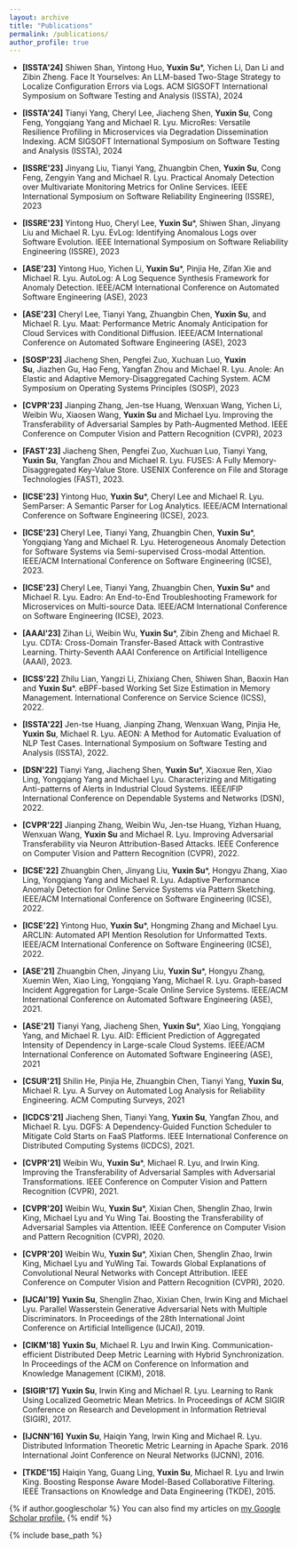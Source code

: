 ```yaml
---
layout: archive
title: "Publications"
permalink: /publications/
author_profile: true
---
```

- **[ISSTA'24]** Shiwen Shan, Yintong Huo, **Yuxin Su***, Yichen Li, Dan Li and Zibin Zheng. Face It Yourselves: An LLM-based Two-Stage Strategy to Localize Configuration Errors via Logs. ACM SIGSOFT International Symposium on Software Testing and Analysis (ISSTA), 2024

- **[ISSTA'24]** Tianyi Yang, Cheryl Lee, Jiacheng Shen, **Yuxin Su**, Cong Feng, Yongqiang Yang and Michael R. Lyu. MicroRes: Versatile Resilience Profiling in Microservices via Degradation Dissemination Indexing. ACM SIGSOFT International Symposium on Software Testing and Analysis (ISSTA), 2024
  
- **[ISSRE'23]** Jinyang Liu, Tianyi Yang, Zhuangbin Chen, **Yuxin Su**, Cong Feng, Zengyin Yang and Michael R. Lyu. Practical Anomaly Detection over Multivariate Monitoring Metrics for Online Services. IEEE International Symposium on Software Reliability Engineering (ISSRE), 2023

- **[ISSRE'23]** Yintong Huo, Cheryl Lee, **Yuxin Su***, Shiwen Shan, Jinyang Liu and Michael R. Lyu. EvLog: Identifying Anomalous Logs over Software Evolution. IEEE International Symposium on Software Reliability Engineering (ISSRE), 2023

- **[ASE'23]** Yintong Huo, Yichen Li, **Yuxin Su***, Pinjia He, Zifan Xie and Michael R. Lyu. AutoLog: A Log Sequence Synthesis Framework for Anomaly Detection. IEEE/ACM International Conference on Automated Software Engineering (ASE), 2023

- **[ASE'23]** Cheryl Lee, Tianyi Yang, Zhuangbin Chen, **Yuxin Su**, and Michael R. Lyu. Maat: Performance Metric Anomaly Anticipation for Cloud Services with Conditional Diffusion. IEEE/ACM International Conference on Automated Software Engineering (ASE), 2023

- **[SOSP'23]** Jiacheng Shen, Pengfei Zuo, Xuchuan Luo, **Yuxin Su**, Jiazhen Gu, Hao Feng, Yangfan Zhou and Michael R. Lyu. Anole: An Elastic and Adaptive Memory-Disaggregated Caching System. ACM Symposium on Operating Systems Principles (SOSP), 2023

- **[CVPR'23]** Jianping Zhang, Jen-tse Huang, Wenxuan Wang, Yichen Li, Weibin Wu, Xiaosen Wang, **Yuxin Su** and Michael Lyu. Improving the Transferability of Adversarial Samples by Path-Augmented Method. IEEE Conference on Computer Vision and Pattern Recognition (CVPR), 2023

- **[FAST'23]** Jiacheng Shen, Pengfei Zuo, Xuchuan Luo, Tianyi Yang, **Yuxin Su**, Yangfan Zhou and Michael R. Lyu. FUSES: A Fully Memory-Disaggregated Key-Value Store. USENIX Conference on File and Storage Technologies (FAST), 2023.

- **[ICSE'23]** Yintong Huo, **Yuxin Su***, Cheryl Lee and Michael R. Lyu. SemParser: A Semantic Parser for Log Analytics. IEEE/ACM International Conference on Software Engineering (ICSE), 2023.

- **[ICSE'23]** Cheryl Lee, Tianyi Yang, Zhuangbin Chen, **Yuxin Su***, Yongqiang Yang and Michael R. Lyu. Heterogeneous Anomaly Detection for Software Systems via Semi-supervised Cross-modal Attention. IEEE/ACM International Conference on Software Engineering (ICSE), 2023.

- **[ICSE'23]** Cheryl Lee, Tianyi Yang, Zhuangbin Chen, **Yuxin Su*** and Michael R. Lyu.  Eadro: An End-to-End Troubleshooting Framework for Microservices on Multi-source Data. IEEE/ACM International Conference on Software Engineering (ICSE), 2023.

- **[AAAI'23]** Zihan Li, Weibin Wu, **Yuxin Su***, Zibin Zheng and Michael R. Lyu.  CDTA: Cross-Domain Transfer-Based Attack with Contrastive Learning. Thirty-Seventh AAAI Conference on Artificial Intelligence (AAAI), 2023. 

- **[ICSS'22]** Zhilu Lian, Yangzi Li, Zhixiang Chen, Shiwen Shan, Baoxin Han and **Yuxin Su***.  eBPF-based Working Set Size Estimation in Memory Management. International Conference on Service Science (ICSS), 2022. 

- **[ISSTA'22]** Jen-tse Huang, Jianping Zhang, Wenxuan Wang, Pinjia He, **Yuxin Su**, Michael R. Lyu. AEON: A Method for Automatic Evaluation of NLP Test Cases. International Symposium on Software Testing and Analysis (ISSTA), 2022. 

- **[DSN'22]** Tianyi Yang, Jiacheng Shen, **Yuxin Su***, Xiaoxue Ren, Xiao Ling, Yongqiang Yang and Michael Lyu. Characterizing and Mitigating Anti-patterns of Alerts in Industrial Cloud Systems. IEEE/IFIP International Conference on Dependable Systems and Networks (DSN), 2022. 

- **[CVPR'22]** Jianping Zhang, Weibin Wu, Jen-tse Huang, Yizhan Huang, Wenxuan Wang, **Yuxin Su** and Michael R. Lyu. Improving Adversarial Transferability via Neuron Attribution-Based Attacks. IEEE Conference on Computer Vision and Pattern Recognition (CVPR), 2022. 

- **[ICSE'22]** Zhuangbin Chen, Jinyang Liu, **Yuxin Su***, Hongyu Zhang, Xiao Ling, Yongqiang Yang and Michael R. Lyu. Adaptive Performance Anomaly Detection for Online Service Systems via Pattern Sketching. IEEE/ACM International Conference on Software Engineering (ICSE), 2022. 

- **[ICSE'22]** Yintong Huo, **Yuxin Su***, Hongming Zhang and Michael Lyu. ARCLIN: Automated API Mention Resolution for Unformatted Texts. IEEE/ACM International Conference on Software Engineering (ICSE), 2022. 

- **[ASE'21]** Zhuangbin Chen, Jinyang Liu, **Yuxin Su***, Hongyu Zhang, Xuemin Wen, Xiao Ling, Yongqiang Yang, Michael R. Lyu. Graph-based Incident Aggregation for Large-Scale Online Service Systems. IEEE/ACM International Conference on Automated Software Engineering (ASE), 2021. 

- **[ASE'21]** Tianyi Yang, Jiacheng Shen, **Yuxin Su***, Xiao Ling, Yongqiang Yang, and Michael R. Lyu. AID: Efficient Prediction of Aggregated Intensity of Dependency in Large-scale Cloud Systems. IEEE/ACM International Conference on Automated Software Engineering (ASE), 2021 

- **[CSUR'21]** Shilin He, Pinjia He, Zhuangbin Chen, Tianyi Yang, **Yuxin Su**, Michael R. Lyu. A Survey on Automated Log Analysis for Reliability Engineering. ACM Computing Surveys, 2021

- **[ICDCS'21]** Jiacheng Shen, Tianyi Yang, **Yuxin Su**, Yangfan Zhou, and Michael R. Lyu. DGFS: A Dependency-Guided Function Scheduler to Mitigate Cold Starts on FaaS Platforms. IEEE International Conference on Distributed Computing Systems (ICDCS), 2021.

- **[CVPR'21]** Weibin Wu, **Yuxin Su***,  Michael  R.  Lyu, and Irwin King. Improving the Transferability of Adversarial Samples with Adversarial Transformations.  IEEE Conference on Computer Vision and Pattern Recognition (CVPR), 2021.

- **[CVPR'20]** Weibin Wu, **Yuxin Su***, Xixian Chen, Shenglin Zhao, Irwin King, Michael Lyu and Yu Wing Tai. Boosting the Transferability of Adversarial Samples via Attention. IEEE Conference on Computer Vision and Pattern Recognition (CVPR), 2020.

- **[CVPR'20]** Weibin Wu, **Yuxin Su***, Xixian Chen, Shenglin Zhao, Irwin King, Michael Lyu and YuWing Tai. Towards Global Explanations of Convolutional Neural Networks with Concept Attribution. IEEE Conference on Computer Vision and Pattern Recognition (CVPR), 2020.

- **[IJCAI'19]** **Yuxin Su**, Shenglin Zhao, Xixian Chen, Irwin King and Michael Lyu. Parallel Wasserstein Generative Adversarial Nets with Multiple Discriminators. In Proceedings of the 28th International Joint Conference on Artificial Intelligence (IJCAI), 2019.

- **[CIKM'18]** **Yuxin Su**, Michael R. Lyu and Irwin King. Communication-efficient Distributed Deep Metric Learning with Hybrid Synchronization. In Proceedings of the ACM on Conference on Information and Knowledge Management (CIKM), 2018. 

- **[SIGIR'17]** **Yuxin Su**, Irwin King and Michael R. Lyu. Learning to Rank Using Localized Geometric Mean Metrics. In Proceedings of ACM SIGIR Conference on Research and Development in Information Retrieval (SIGIR), 2017. 

- **[IJCNN'16]** **Yuxin Su**, Haiqin Yang, Irwin King and Michael R. Lyu. Distributed Information Theoretic Metric Learning in Apache Spark. 2016 International Joint Conference on Neural Networks (IJCNN), 2016. 

- **[TKDE'15]** Haiqin Yang, Guang Ling, **Yuxin Su**, Michael R. Lyu and Irwin King. Boosting Response Aware Model-Based Collaborative Filtering. IEEE Transactions on  Knowledge  and  Data  Engineering (TKDE), 2015.  



{% if author.googlescholar %}
  You can also find my articles on <u><a href="{{author.googlescholar}}">my Google Scholar profile</a>.</u>
{% endif %}

{% include base_path %}

<!-- {% for post in site.publications reversed %}
  {% include archive-single.html %}
{% endfor %} -->

